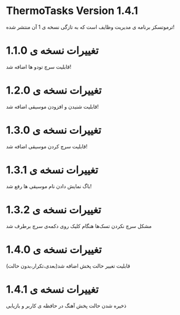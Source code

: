 # ThermoTasks Version 1.4.1
ترموتسکز برنامه ی مدیریت وظایف است که به تازگی نسخه ی 1 آن منتشر شده!

# تغییرات نسخه ی 1.1.0
قابلیت سرچ تودو ها اضافه شد!

# تغییرات نسخه ی 1.2.0
قابلیت شنیدن و افزودن موسیقی اضافه شد!

# تغییرات نسخه ی 1.3.0
قابلیت سرچ کردن موسیقی اضافه شد!

# تغییرات نسخه ی 1.3.1
باگ نمایش دادن نام موسیقی ها رفع شد!

# تغییرات نسخه ی 1.3.2
مشکل سرچ نکردن تسک‌ها هنگام کلیک روی دکمه‌ی سرچ برطرف شد

# تغییرات نسخه ی 1.4.0
قابلیت تغییر حالت پخش اضافه شد(بعدی،تکرار،بدون حالت)

# تغییرات نسخه ی 1.4.1
ذخیره شدن حالت پخش آهنگ در حافظه ی کاربر و بازیابی